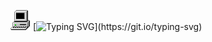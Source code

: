 ![](my_computer_animated_commission_by_wrim_d5iuujc.gif) 
[![Typing SVG](https://readme-typing-svg.demolab.com?font=Fira+Code&pause=1000&color=6B807F&random=false&width=435&lines=Hello,+my+name+is+Guilherme!)](https://git.io/typing-svg)
